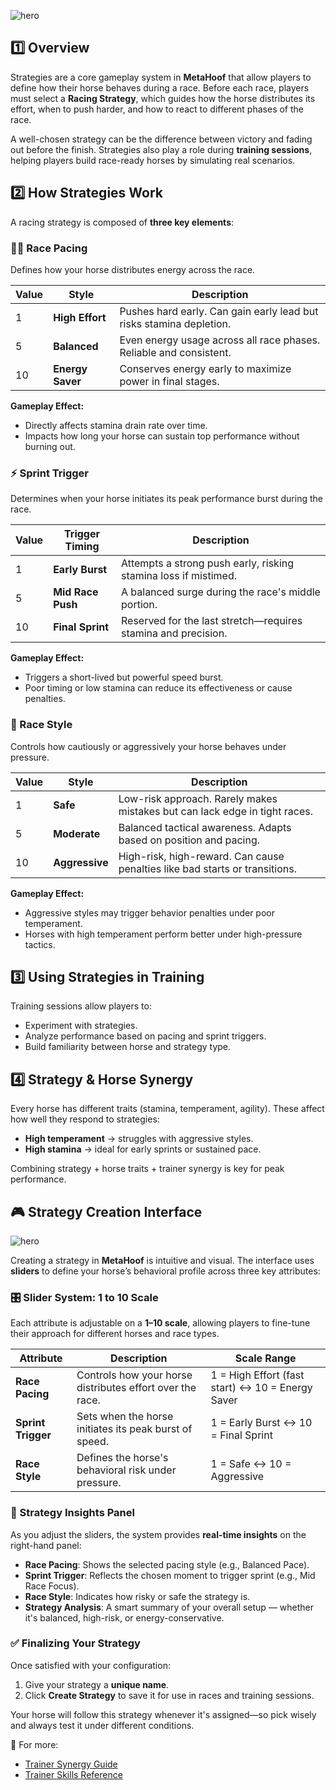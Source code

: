 ![hero](/img/banners/STRATEGIES.png)

## 1️⃣ Overview

Strategies are a core gameplay system in **MetaHoof** that allow players to define how their horse behaves during a race. Before each race, players must select a **Racing Strategy**, which guides how the horse distributes its effort, when to push harder, and how to react to different phases of the race.

A well-chosen strategy can be the difference between victory and fading out before the finish. Strategies also play a role during **training sessions**, helping players build race-ready horses by simulating real scenarios.

## 2️⃣ How Strategies Work

A racing strategy is composed of **three key elements**:

### 🏃‍♂️ Race Pacing

Defines how your horse distributes energy across the race.

| Value | Style         | Description                                                                 |
|-------|---------------|-----------------------------------------------------------------------------|
| 1     | **High Effort** | Pushes hard early. Can gain early lead but risks stamina depletion.         |
| 5     | **Balanced**   | Even energy usage across all race phases. Reliable and consistent.          |
| 10    | **Energy Saver** | Conserves energy early to maximize power in final stages.                 |

**Gameplay Effect:**  
- Directly affects stamina drain rate over time.
- Impacts how long your horse can sustain top performance without burning out.


### ⚡ Sprint Trigger

Determines when your horse initiates its peak performance burst during the race.

| Value | Trigger Timing | Description                                                                 |
|-------|----------------|-----------------------------------------------------------------------------|
| 1     | **Early Burst** | Attempts a strong push early, risking stamina loss if mistimed.            |
| 5     | **Mid Race Push** | A balanced surge during the race's middle portion.                         |
| 10    | **Final Sprint** | Reserved for the last stretch—requires stamina and precision.              |

**Gameplay Effect:**  
- Triggers a short-lived but powerful speed burst.
- Poor timing or low stamina can reduce its effectiveness or cause penalties.


### 🎯 Race Style

Controls how cautiously or aggressively your horse behaves under pressure.

| Value | Style         | Description                                                                 |
|-------|---------------|-----------------------------------------------------------------------------|
| 1     | **Safe**       | Low-risk approach. Rarely makes mistakes but can lack edge in tight races. |
| 5     | **Moderate**   | Balanced tactical awareness. Adapts based on position and pacing.          |
| 10    | **Aggressive** | High-risk, high-reward. Can cause penalties like bad starts or transitions.|

**Gameplay Effect:**  
- Aggressive styles may trigger behavior penalties under poor temperament.
- Horses with high temperament perform better under high-pressure tactics.

## 3️⃣ Using Strategies in Training

Training sessions allow players to:

- Experiment with strategies.
- Analyze performance based on pacing and sprint triggers.
- Build familiarity between horse and strategy type.

## 4️⃣ Strategy & Horse Synergy

Every horse has different traits (stamina, temperament, agility). These affect how well they respond to strategies:

- **High temperament** → struggles with aggressive styles.
- **High stamina** → ideal for early sprints or sustained pace.

Combining strategy + horse traits + trainer synergy is key for peak performance.

## 🎮 Strategy Creation Interface

![hero](/img/create-strategies.png)

Creating a strategy in **MetaHoof** is intuitive and visual. The interface uses **sliders** to define your horse’s behavioral profile across three key attributes:

### 🎛️ Slider System: 1 to 10 Scale

Each attribute is adjustable on a **1–10 scale**, allowing players to fine-tune their approach for different horses and race types.

| Attribute          | Description                                               | Scale Range                                      |
| ------------------ | --------------------------------------------------------- | ------------------------------------------------ |
| **Race Pacing**    | Controls how your horse distributes effort over the race. | 1 = High Effort (fast start) ↔ 10 = Energy Saver |
| **Sprint Trigger** | Sets when the horse initiates its peak burst of speed.    | 1 = Early Burst ↔ 10 = Final Sprint              |
| **Race Style**     | Defines the horse's behavioral risk under pressure.       | 1 = Safe ↔ 10 = Aggressive                       |

### 🧠 Strategy Insights Panel

As you adjust the sliders, the system provides **real-time insights** on the right-hand panel:

- **Race Pacing**: Shows the selected pacing style (e.g., Balanced Pace).
- **Sprint Trigger**: Reflects the chosen moment to trigger sprint (e.g., Mid Race Focus).
- **Race Style**: Indicates how risky or safe the strategy is.
- **Strategy Analysis**: A smart summary of your overall setup — whether it's balanced, high-risk, or energy-conservative.

### ✅ Finalizing Your Strategy

Once satisfied with your configuration:

1. Give your strategy a **unique name**.
2. Click **Create Strategy** to save it for use in races and training sessions.

Your horse will follow this strategy whenever it's assigned—so pick wisely and always test it under different conditions.

🔗 For more:

- [Trainer Synergy Guide](./trainer-synergy.md)
- [Trainer Skills Reference](./trainers-skills.md)
